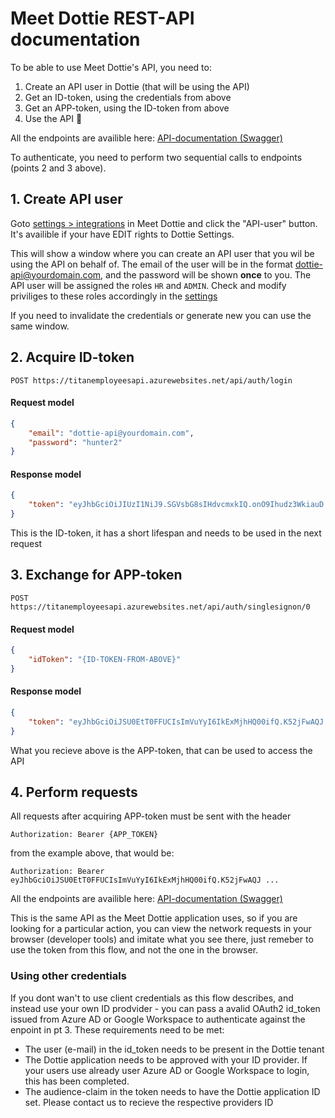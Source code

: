 # Meet Dottie REST-API documentation

To be able to use Meet Dottie's API, you need to:
1. Create an API user in Dottie (that will be using the API)
2. Get an ID-token, using the credentials from above
3. Get an APP-token, using the ID-token from above
4. Use the API 🚀

All the endpoints are availible here: [API-documentation (Swagger)](https://api.dottie.no/api/swagger/index.html)

To authenticate, you need to perform two sequential calls to endpoints (points 2 and 3 above). 

## 1. Create API user

Goto [settings > integrations](https://app.dottie.no/settings/integrations/services) in Meet Dottie and click the "API-user" button. It's availible if your have EDIT rights to Dottie Settings.

This will show a window where you can create an API user that you wil be using the API on behalf of. The email of the user will be in the format dottie-api@yourdomain.com, and the password will be shown **once** to you. The API user will be assigned the roles `HR` and `ADMIN`. Check and modify priviliges to these roles accordingly in the [settings](https://app.dottie.no/settings/access)

If you need to invalidate the credentials or generate new you can use the same window.

## 2. Acquire ID-token


```POST https://titanemployeesapi.azurewebsites.net/api/auth/login```


#### Request model

```json
{
    "email": "dottie-api@yourdomain.com",
    "password": "hunter2"
}
```

#### Response model

```json
{
    "token": "eyJhbGciOiJIUzI1NiJ9.SGVsbG8sIHdvcmxkIQ.onO9Ihudz3WkiauD ..."
}
```

This is the ID-token, it has a short lifespan and needs to be used in the next request

## 3. Exchange for APP-token

```POST https://titanemployeesapi.azurewebsites.net/api/auth/singlesignon/0```

#### Request model

```json
{
    "idToken": "{ID-TOKEN-FROM-ABOVE}"
}
```

#### Response model

```json
{
    "token": "eyJhbGciOiJSU0EtT0FFUCIsImVuYyI6IkExMjhHQ00ifQ.K52jFwAQJ ..."
}
```
What you recieve above is the APP-token, that can be used to access the API

## 4. Perform requests

All requests after acquiring APP-token must be sent with the header

```Authorization: Bearer {APP_TOKEN}```

from the example above, that would be:

```Authorization: Bearer eyJhbGciOiJSU0EtT0FFUCIsImVuYyI6IkExMjhHQ00ifQ.K52jFwAQJ ...```


All the endpoints are availible here: [API-documentation (Swagger)](https://api.dottie.no/api/swagger/index.html)

This is the same API as the Meet Dottie application uses, so if you are looking for a particular action, you can view the network requests in your browser (developer tools) and imitate what you see there, just remeber to use the token from this flow, and not the one in the browser.


### Using other credentials
If you dont wan't to use client credentials as this flow describes, and instead use your own ID prodvider - you can pass a avalid OAuth2 id_token issued from Azure AD or Google Workspace to authenticate against the enpoint in pt 3. These requirements need to be met:
- The user (e-mail) in the id_token needs to be present in the Dottie tenant
- The Dottie application needs to be approved with your ID provider. If your users use already user Azure AD or Google Workspace to login, this has been completed.
- The audience-claim in the token needs to have the Dottie application ID set. Please contact us to recieve the respective providers ID

